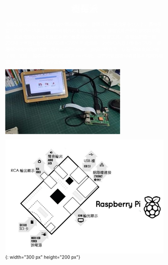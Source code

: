 <font color="white">
<center>
<h1>
樹莓派
</h1>
</center>
樹莓派是一款基於Linux系統的單板機電腦，體積只有一張信用卡的大小，價格便宜，只有25~35美金。設計有對外的介面(GPIO)，可讓程式師控制外部的自組電路，因此樹莓派也被考慮用來進行機電控制方面的實習工具。
樹莓派配備一枚700MHz博通出產的ARM架構BCM2835處理器，256MB內存,B型為512MB，使用SD卡當作儲存媒體，擁有一個Ethernet、兩個USB介面、以及HDMI和RCA端子輸出支援。
操作系統採用開源的Linux系統，自帶的軟體能夠滿足基本的網路瀏覽、文字處理以及電腦學習的需要。
</font>

![樹莓派](./Raspberry1.jpg)

![樹莓派2](./Raspberry2.jpg){: width="300 px" height="200 px"}